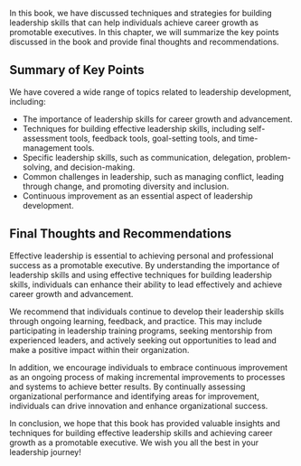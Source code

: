 
In this book, we have discussed techniques and strategies for building leadership skills that can help individuals achieve career growth as promotable executives. In this chapter, we will summarize the key points discussed in the book and provide final thoughts and recommendations.

Summary of Key Points
---------------------

We have covered a wide range of topics related to leadership development, including:

* The importance of leadership skills for career growth and advancement.
* Techniques for building effective leadership skills, including self-assessment tools, feedback tools, goal-setting tools, and time-management tools.
* Specific leadership skills, such as communication, delegation, problem-solving, and decision-making.
* Common challenges in leadership, such as managing conflict, leading through change, and promoting diversity and inclusion.
* Continuous improvement as an essential aspect of leadership development.

Final Thoughts and Recommendations
----------------------------------

Effective leadership is essential to achieving personal and professional success as a promotable executive. By understanding the importance of leadership skills and using effective techniques for building leadership skills, individuals can enhance their ability to lead effectively and achieve career growth and advancement.

We recommend that individuals continue to develop their leadership skills through ongoing learning, feedback, and practice. This may include participating in leadership training programs, seeking mentorship from experienced leaders, and actively seeking out opportunities to lead and make a positive impact within their organization.

In addition, we encourage individuals to embrace continuous improvement as an ongoing process of making incremental improvements to processes and systems to achieve better results. By continually assessing organizational performance and identifying areas for improvement, individuals can drive innovation and enhance organizational success.

In conclusion, we hope that this book has provided valuable insights and techniques for building effective leadership skills and achieving career growth as a promotable executive. We wish you all the best in your leadership journey!
